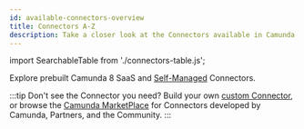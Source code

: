 ```yaml
---
id: available-connectors-overview
title: Connectors A-Z
description: Take a closer look at the Connectors available in Camunda 8.
---
```


import SearchableTable from './connectors-table.js';

Explore prebuilt Camunda 8 SaaS and [Self-Managed](/self-managed/connectors-deployment/install-and-start.md) Connectors.

<SearchableTable />

:::tip
Don't see the Connector you need? Build your own [custom Connector](/components/connectors/custom-built-connectors/build-connector.md), or browse the [Camunda MarketPlace](https://marketplace.camunda.com/) for Connectors developed by Camunda, Partners, and the Community.
:::
